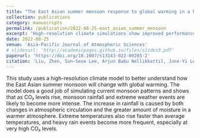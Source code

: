 ```yaml
---
title: "The East Asian summer monsoon response to global warming in a high resolution coupled model: mean and extremes"
collection: publications
category: manuscripts
permalink: /publication/2022-08-25-east_asian_summer_monsoon
excerpt: 'High-resolution climate simulations show improved performance in capturing the East Asian summer monsoon and project intensified rainfall and extreme weather events under higher CO₂ levels, driven by both dynamic and thermodynamic changes.'
date: 2022-08-25
venue: 'Asia-Pacific Journal of Atmospheric Sciences'
# slidesurl: 'http://academicpages.github.io/files/slides3.pdf'
paperurl: 'https://doi.org/10.1007/s13143-022-00285-2'
citation: 'Liu, Zhen, Sun-Seon Lee, Arjun Babu Nellikkattil, June-Yi Lee, Lan Dai, Kyung-Ja Ha, and Christian LE Franzke. "The East Asian summer monsoon response to global warming in a high resolution coupled model: mean and extremes." Asia-Pacific Journal of Atmospheric Sciences 59, no. 1 (2023): 29-45.'
---
```


This study uses a high-resolution climate model to better understand how the East Asian summer monsoon will change with global warming. The model does a good job of simulating current monsoon patterns and shows that as CO₂ levels rise, monsoon rainfall and extreme weather events are likely to become more intense. The increase in rainfall is caused by both changes in atmospheric circulation and the greater amount of moisture in a warmer atmosphere. Extreme temperatures also rise faster than average temperatures, and heavy rain events become more frequent, especially at very high CO₂ levels.